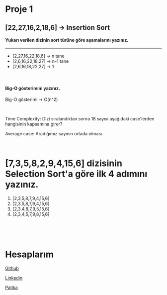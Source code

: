 
<h1>Proje 1</h1>
<h2>[22,27,16,2,18,6] -> Insertion Sort</h2>

<h4>Yukarı verilen dizinin sort türüne göre aşamalarını yazınız.</h4>  

---

<ul> 
    <li> [2,27,16,22,18,6] -> n tane </li>
    <li> [2,6,16,22,18,27] -> n-1 tane </li>
    <li> [2,6,16,18,22,27] -> 1 </li><br><br>
</ul>
<h4>Big-O gösterimini yazınız.</h4>
<p>Big-O gösterimi -> O(n^2)</p><br>
<p>Time Complexity: Dizi sıralandıktan sonra 18 sayısı aşağıdaki case'lerden hangisinin kapsamına girer?</p>
<p> Average case: Aradığımız sayının ortada olması</p><br>

<h1>[7,3,5,8,2,9,4,15,6] dizisinin Selection Sort'a göre ilk 4 adımını yazınız.</h1>

<ol> 
    <li> [2,3,5,8,7,9,4,15,6] </li>
    <li> [2,3,5,8,7,9,4,15,6] </li>
    <li> [2,3,4,8,7,9,5,15,6] </li>
    <li> [2,3,4,5,7,9,8,15,6] </li>
</ol><br><br><br>






<h1>Hesaplarım</h1>

[Github](https://github.com/seyidozarslann)

[Linkedin](https://www.linkedin.com/in/seyid-%C3%B6zarslan-77aa83220/)

[Patika](https://app.patika.dev/seyid)
